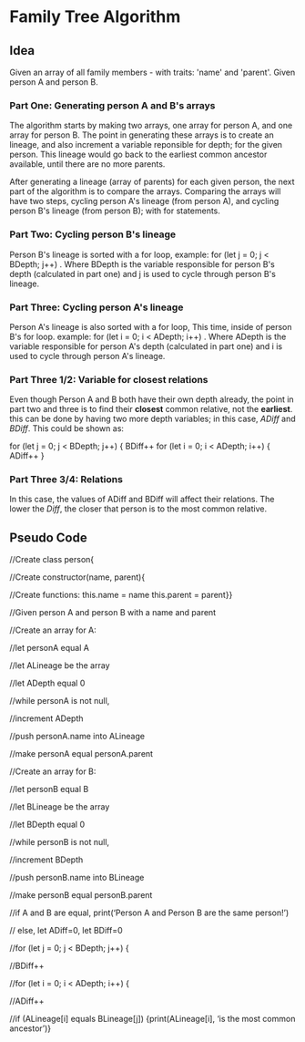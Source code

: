 # Family Tree Algorithm

## Idea

Given an array of all family members - with traits: 'name' and 'parent'.
Given person A and person B.

### Part One: Generating person A and B's arrays
The algorithm starts by making two arrays, one array for person A, and one array for person B. The point in generating these arrays is to create an lineage, and also increment a variable reponsible for depth; for the given person. This lineage would go back to the earliest common ancestor available, until there are no more parents.

After generating a lineage (array of parents) for each given person, the next part of the algorithm is to compare the arrays.
Comparing the arrays will have two steps, cycling person A's lineage (from person A), and cycling person B's lineage (from person B); with for statements.

### Part Two: Cycling person B's lineage
Person B's lineage is sorted with a for loop, example: for (let j = 0; j < BDepth; j++)   . Where BDepth is the variable responsible for person B's depth (calculated in part one) and j is used to cycle through person B's lineage.

### Part Three: Cycling person A's lineage
Person A's lineage is also sorted with a for loop, This time, inside of person B's for loop. example: for (let i = 0; i < ADepth; i++)    . Where ADepth is the variable responsible for person A's depth (calculated in part one) and i is used to cycle through person A's lineage.

### Part Three 1/2: Variable for closest relations
Even though Person A and B both have their own depth already, the point in part two and three is to find their **closest** common relative, not the **earliest**. this can be done by having two more depth variables; in this case, *ADiff* and *BDiff*. This could be shown as:

for (let j = 0; j < BDepth; j++) {
    BDiff++
		for (let i = 0; i < ADepth; i++) {
      ADiff++
      }
      
### Part Three 3/4: Relations
In this case, the values of ADiff and BDiff will affect their relations. The lower the *Diff*, the closer that person is to the most common relative.

## Pseudo Code

//Create class person{ 

//Create constructor(name, parent){

//Create functions: this.name = name this.parent = parent}}

//Given person A and person B with a name and parent

//Create an array for A:

//let personA equal A 

//let ALineage be the array

//let ADepth equal 0

//while personA is not null, 

//increment ADepth

//push personA.name into ALineage

//make personA equal personA.parent

//Create an array for B:

//let personB equal B

//let BLineage be the array

//let BDepth equal 0

//while personB is not null, 

//increment BDepth

//push personB.name into BLineage

//make personB equal personB.parent

//if A and B are equal, print(‘Person A and Person B are the same person!’)

// else, let ADiff=0, let BDiff=0

//for (let j = 0; j < BDepth; j++) {

//BDiff++

//for (let i = 0; i < ADepth; i++) {

//ADiff++

//if (ALineage[i] equals BLineage[j]) {print(ALineage[i], ‘is the most common ancestor’)}

